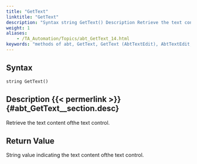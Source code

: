 ```yaml
--- 
title: "GetText"
linktitle: "GetText"
description: "Syntax string GetText() Description Retrieve the text content of the text control. Return Value String value indicating the text content of the text control."
weight: 1
aliases: 
    - /TA_Automation/Topics/abt_GetText_14.html
keywords: "methods of abt, GetText, GetText (AbtTextEdit), AbtTextEdit, gettext, abttextedit gettext, content of text control, get content of text box"
---
```


## Syntax

`string GetText()`

## Description {{< permerlink >}} {#abt_GetText__section.desc} 

Retrieve the text content ofthe text control.

## Return Value

String value indicating the text content ofthe text control.



